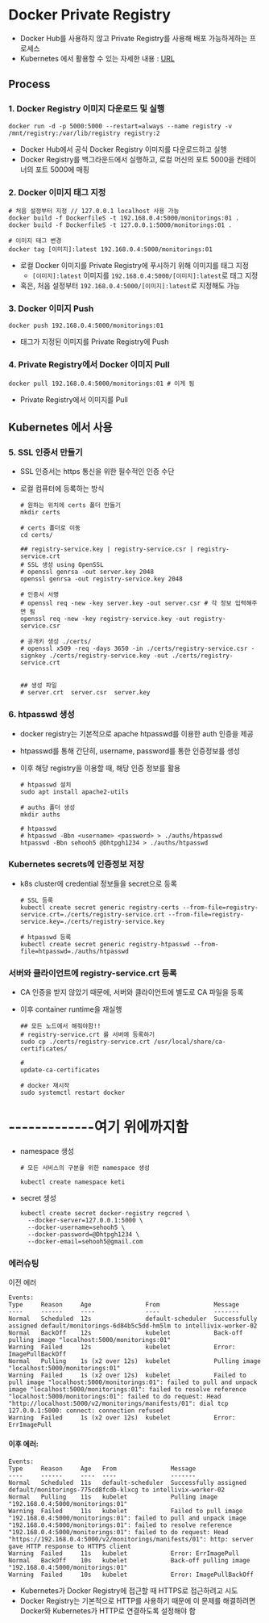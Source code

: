 # Docker Private Registry

- Docker Hub를 사용하지 않고 Private Registry를 사용해 배포 가능하게하는 프로세스
- Kubernetes 에서 활용할 수 있는 자세한 내용 : [URL](https://medium.com/@craftsangjae/k8s%EC%97%90-docker-private-registry-%EA%B5%AC%EC%B6%95%ED%95%98%EB%8A%94-%EB%B0%A9%EB%B2%95-db705cffe623)



## Process

### 1. Docker Registry 이미지 다운로드 및 실행

```
docker run -d -p 5000:5000 --restart=always --name registry -v /mnt/registry:/var/lib/registry registry:2
```

- Docker Hub에서 공식 Docker Registry 이미지를 다운로드하고 실행
- Docker Registry를 백그라운드에서 실행하고, 로컬 머신의 포트 5000을 컨테이너의 포트 5000에 매핑



### 2. Docker 이미지 태그 지정

```
# 처음 설정부터 지정 // 127.0.0.1 localhost 사용 가능
docker build -f DockerfileS -t 192.168.0.4:5000/monitorings:01 .
docker build -f DockerfileS -t 127.0.0.1:5000/monitorings:01 .

# 이미지 태그 변경
docker tag [이미지]:latest 192.168.0.4:5000/monitorings:01
```

- 로컬 Docker 이미지를 Private Registry에 푸시하기 위해 이미지를 태그 지정
  - `[이미지]:latest` 이미지를 `192.168.0.4:5000/[이미지]:latest`로 태그 지정
- 혹은, 처음 설정부터  `192.168.0.4:5000/[이미지]:latest`로 지정해도 가능



### 3. Docker 이미지 Push

```
docker push 192.168.0.4:5000/monitorings:01
```

- 태그가 지정된 이미지를 Private Registry에 Push



### 4. Private Registry에서 Docker 이미지 Pull

```
docker pull 192.168.0.4:5000/monitorings:01 # 이게 됨
```

- Private Registry에서 이미지를 Pull





## Kubernetes 에서 사용



### 5. SSL 인증서 만들기

- SSL 인증서는 https 통신을 위한 필수적인 인증 수단

- 로컬 컴퓨터에 등록하는 방식

  ```
  # 원하는 위치에 certs 폴더 만들기
  mkdir certs
  
  # certs 폴더로 이동
  cd certs/
  
  ## registry-service.key | registry-service.csr | registry-service.crt
  # SSL 생성 using OpenSSL
  # openssl genrsa -out server.key 2048
  openssl genrsa -out registry-service.key 2048
  
  # 인증서 서명
  # openssl req -new -key server.key -out server.csr # 각 정보 입력해주면 됨
  openssl req -new -key registry-service.key -out registry-service.csr
  
  # 공개키 생성 ./certs/
  # openssl x509 -req -days 3650 -in ./certs/registry-service.csr -signkey ./certs/registry-service.key -out ./certs/registry-service.crt
  
  
  ## 생성 파일 
  # server.crt  server.csr  server.key
  ```

  

### 6. htpasswd 생성

- docker registry는 기본적으로 apache htpasswd를 이용한 auth 인증을 제공

- htpasswd를 통해 간단히, username, password를 통한 인증정보를 생성

- 이후 해당 registry을 이용할 때, 해당 인증 정보를 활용

  ```
  # htpasswd 설치
  sudo apt install apache2-utils 
  
  # auths 폴더 생성
  mkdir auths
  
  # htpasswd 
  # htpasswd -Bbn <username> <password> > ./auths/htpasswd
  htpasswd -Bbn sehooh5 @Dhtpgh1234 > ./auths/htpasswd
  ```



### Kubernetes secrets에 인증정보 저장

- k8s cluster에 credential 정보들을 secret으로 등록

  ```
  # SSL 등록
  kubectl create secret generic registry-certs --from-file=registry-service.crt=./certs/registry-service.crt --from-file=registry-service.key=./certs/registry-service.key
  
  # htpasswd 등록
  kubectl create secret generic registry-htpasswd --from-file=htpasswd=./auths/htpasswd
  ```

  

### 서버와 클라이언트에 registry-service.crt 등록

-  CA 인증을 받지 않았기 때문에, 서버와 클라이언트에 별도로 CA 파일을 등록

- 이후 container runtime을 재실행

  ```
  ## 모든 노드에서 해줘야함!!
  # registry-service.crt 를 서버에 등록하기 
  sudo cp ./certs/registry-service.crt /usr/local/share/ca-certificates/
  
  # 
  update-ca-certificates
  
  # docker 재시작
  sudo systemctl restart docker
  ```

  

# -------------여기 위에까지함





- namespace 생성

  ```
  # 모든 서비스의 구분을 위한 namespace 생성
  
  kubectl create namespace keti
  ```

  

- secret 생성

  ```
  kubectl create secret docker-registry regcred \
    --docker-server=127.0.0.1:5000 \
    --docker-username=sehooh5 \
    --docker-password=@Dhtpgh1234 \
    --docker-email=sehooh5@gmail.com
  
  ```

  



### 에러슈팅

이전 에러

```
Events:                                                                                                                                                        Type     Reason     Age               From               Message                                                                                             ----     ------     ----              ----               -------                                                                                             Normal   Scheduled  12s               default-scheduler  Successfully assigned default/monitorings-6d84b5c5dd-hm5lm to intellivix-worker-02                  Normal   BackOff    12s               kubelet            Back-off pulling image "localhost:5000/monitorings:01"                                              Warning  Failed     12s               kubelet            Error: ImagePullBackOff                                                                             Normal   Pulling    1s (x2 over 12s)  kubelet            Pulling image "localhost:5000/monitorings:01"                                                       Warning  Failed     1s (x2 over 12s)  kubelet            Failed to pull image "localhost:5000/monitorings:01": failed to pull and unpack image "localhost:5000/monitorings:01": failed to resolve reference "localhost:5000/monitorings:01": failed to do request: Head "http://localhost:5000/v2/monitorings/manifests/01": dial tcp 127.0.0.1:5000: connect: connection refused                                                                                                      Warning  Failed     1s (x2 over 12s)  kubelet            Error: ErrImagePull     
```





#### 이후 에러:

```
Events:                                                                                                                                                        Type     Reason     Age   From               Message                                                                                                         ----     ------     ----  ----               -------                                                                                                         Normal   Scheduled  11s   default-scheduler  Successfully assigned default/monitorings-775cd8fcdb-klxcg to intellivix-worker-02                              Normal   Pulling    11s   kubelet            Pulling image "192.168.0.4:5000/monitorings:01"                                                                 Warning  Failed     11s   kubelet            Failed to pull image "192.168.0.4:5000/monitorings:01": failed to pull and unpack image "192.168.0.4:5000/monitorings:01": failed to resolve reference "192.168.0.4:5000/monitorings:01": failed to do request: Head "https://192.168.0.4:5000/v2/monitorings/manifests/01": http: server gave HTTP response to HTTPS client                                                                                                              Warning  Failed     11s   kubelet            Error: ErrImagePull                                                                                             Normal   BackOff    10s   kubelet            Back-off pulling image "192.168.0.4:5000/monitorings:01"                                                        Warning  Failed     10s   kubelet            Error: ImagePullBackOff    
```

- Kubernetes가 Docker Registry에 접근할 때 HTTPS로 접근하려고 시도
- Docker Registry는 기본적으로 HTTP를 사용하기 때문에 이 문제를 해결하려면 Docker와 Kubernetes가 HTTP로 연결하도록 설정해야 함



